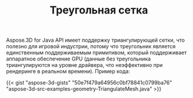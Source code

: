 ﻿---
title: Треугольная сетка
type: docs
weight: 20
url: /ru/java/triangulate-mesh/
description: Aspose.3D for Java API имеет поддержку триангулирующей сетки, что полезно для игровой индустрии, потому что треугольник является единственным поддерживаемым примитивом, который поддерживает аппаратное обеспечение GPU (данные без треугольника триангулируются на уровне драйвера, что неэффективно при рендеринге в реальном времени).
---
Aspose.3D for Java API имеет поддержку триангулирующей сетки, что полезно для игровой индустрии, потому что треугольник является единственным поддерживаемым примитивом, который поддерживает аппаратное обеспечение GPU (данные без треугольника триангулируются на уровне драйвера, что неэффективно при рендеринге в реальном времени). Пример кода:

{{< gist "aspose-3d-gists" "50e7f479a64956c0bf78841c0799ba76" "aspose-3d-src-examples-geometry-TriangulateMesh.java" >}}




